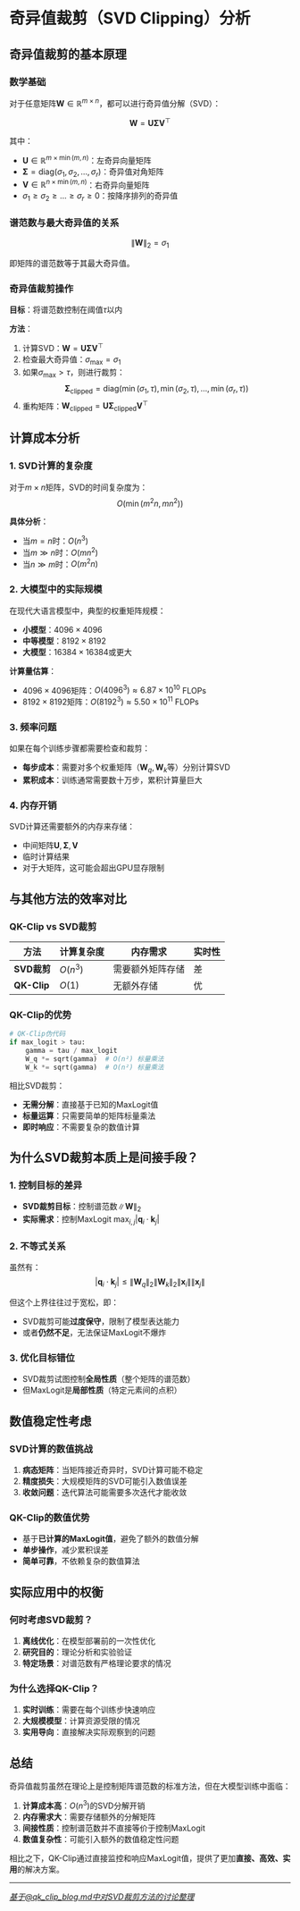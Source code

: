 # 奇异值裁剪（SVD Clipping）分析

## 奇异值裁剪的基本原理

### 数学基础
对于任意矩阵$\boldsymbol{W} \in \mathbb{R}^{m \times n}$，都可以进行奇异值分解（SVD）：

$$\boldsymbol{W} = \boldsymbol{U}\boldsymbol{\Sigma}\boldsymbol{V}^{\top}$$

其中：
- $\boldsymbol{U} \in \mathbb{R}^{m \times \min(m,n)}$：左奇异向量矩阵
- $\boldsymbol{\Sigma} = \text{diag}(\sigma_1, \sigma_2, \ldots, \sigma_r)$：奇异值对角矩阵
- $\boldsymbol{V} \in \mathbb{R}^{n \times \min(m,n)}$：右奇异向量矩阵
- $\sigma_1 \geq \sigma_2 \geq \ldots \geq \sigma_r \geq 0$：按降序排列的奇异值

### 谱范数与最大奇异值的关系
$$\|\boldsymbol{W}\|_2 = \sigma_1$$

即矩阵的谱范数等于其最大奇异值。

### 奇异值裁剪操作
**目标**：将谱范数控制在阈值$\tau$以内

**方法**：
1. 计算SVD：$\boldsymbol{W} = \boldsymbol{U}\boldsymbol{\Sigma}\boldsymbol{V}^{\top}$
2. 检查最大奇异值：$\sigma_{\max} = \sigma_1$
3. 如果$\sigma_{\max} > \tau$，则进行裁剪：
   $$\boldsymbol{\Sigma}_{\text{clipped}} = \text{diag}(\min(\sigma_1, \tau), \min(\sigma_2, \tau), \ldots, \min(\sigma_r, \tau))$$
4. 重构矩阵：$\boldsymbol{W}_{\text{clipped}} = \boldsymbol{U}\boldsymbol{\Sigma}_{\text{clipped}}\boldsymbol{V}^{\top}$

## 计算成本分析

### 1. SVD计算的复杂度
对于$m \times n$矩阵，SVD的时间复杂度为：
$$O(\min(m^2n, mn^2))$$

**具体分析**：
- 当$m = n$时：$O(n^3)$
- 当$m \gg n$时：$O(mn^2)$
- 当$n \gg m$时：$O(m^2n)$

### 2. 大模型中的实际规模
在现代大语言模型中，典型的权重矩阵规模：
- **小模型**：$4096 \times 4096$
- **中等模型**：$8192 \times 8192$  
- **大模型**：$16384 \times 16384$或更大

**计算量估算**：
- $4096 \times 4096$矩阵：$O(4096^3) \approx 6.87 \times 10^{10}$ FLOPs
- $8192 \times 8192$矩阵：$O(8192^3) \approx 5.50 \times 10^{11}$ FLOPs

### 3. 频率问题
如果在每个训练步骤都需要检查和裁剪：
- **每步成本**：需要对多个权重矩阵（$\boldsymbol{W}_q, \boldsymbol{W}_k$等）分别计算SVD
- **累积成本**：训练通常需要数十万步，累积计算量巨大

### 4. 内存开销
SVD计算还需要额外的内存来存储：
- 中间矩阵$\boldsymbol{U}, \boldsymbol{\Sigma}, \boldsymbol{V}$
- 临时计算结果
- 对于大矩阵，这可能会超出GPU显存限制

## 与其他方法的效率对比

### QK-Clip vs SVD裁剪

| 方法 | 计算复杂度 | 内存需求 | 实时性 |
|------|------------|----------|--------|
| **SVD裁剪** | $O(n^3)$ | 需要额外矩阵存储 | 差 |
| **QK-Clip** | $O(1)$ | 无额外存储 | 优 |

### QK-Clip的优势
```python
# QK-Clip伪代码
if max_logit > tau:
    gamma = tau / max_logit
    W_q *= sqrt(gamma)  # O(n²) 标量乘法
    W_k *= sqrt(gamma)  # O(n²) 标量乘法
```

相比SVD裁剪：
- **无需分解**：直接基于已知的MaxLogit值
- **标量运算**：只需要简单的矩阵标量乘法
- **即时响应**：不需要复杂的数值计算

## 为什么SVD裁剪本质上是间接手段？

### 1. 控制目标的差异
- **SVD裁剪目标**：控制谱范数$\|\boldsymbol{W}\|_2$
- **实际需求**：控制MaxLogit $\max_{i,j}|\boldsymbol{q}_i \cdot \boldsymbol{k}_j|$

### 2. 不等式关系
虽然有：
$$|\boldsymbol{q}_i \cdot \boldsymbol{k}_j| \leq \|\boldsymbol{W}_q\|_2 \|\boldsymbol{W}_k\|_2 \|\boldsymbol{x}_i\| \|\boldsymbol{x}_j\|$$

但这个上界往往过于宽松，即：
- SVD裁剪可能**过度保守**，限制了模型表达能力
- 或者**仍然不足**，无法保证MaxLogit不爆炸

### 3. 优化目标错位
- SVD裁剪试图控制**全局性质**（整个矩阵的谱范数）
- 但MaxLogit是**局部性质**（特定元素间的点积）

## 数值稳定性考虑

### SVD计算的数值挑战
1. **病态矩阵**：当矩阵接近奇异时，SVD计算可能不稳定
2. **精度损失**：大规模矩阵的SVD可能引入数值误差
3. **收敛问题**：迭代算法可能需要多次迭代才能收敛

### QK-Clip的数值优势
- 基于**已计算的MaxLogit值**，避免了额外的数值分解
- **单步操作**，减少累积误差
- **简单可靠**，不依赖复杂的数值算法

## 实际应用中的权衡

### 何时考虑SVD裁剪？
1. **离线优化**：在模型部署前的一次性优化
2. **研究目的**：理论分析和实验验证
3. **特定场景**：对谱范数有严格理论要求的情况

### 为什么选择QK-Clip？
1. **实时训练**：需要在每个训练步快速响应
2. **大规模模型**：计算资源受限的情况
3. **实用导向**：直接解决实际观察到的问题

## 总结

奇异值裁剪虽然在理论上是控制矩阵谱范数的标准方法，但在大模型训练中面临：

1. **计算成本高**：$O(n^3)$的SVD分解开销
2. **内存需求大**：需要存储额外的分解矩阵
3. **间接性质**：控制谱范数并不直接等价于控制MaxLogit
4. **数值复杂性**：可能引入额外的数值稳定性问题

相比之下，QK-Clip通过直接监控和响应MaxLogit值，提供了更加**直接、高效、实用**的解决方案。

---
*基于@qk_clip_blog.md中对SVD裁剪方法的讨论整理*